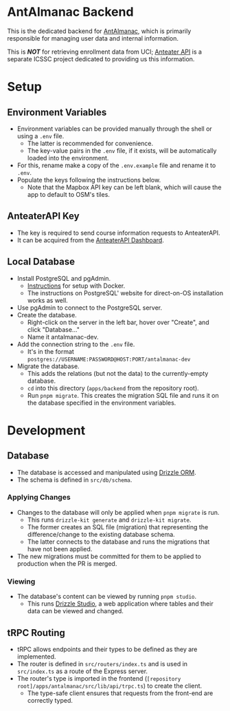 # AntAlmanac Backend

This is the dedicated backend for [AntAlmanac](https://antalmanac.com),
which is primarily responsible for managing user data and internal information.

This is **_NOT_** for retrieving enrollment data from UCI;
[Anteater API](https://docs.icssc.club/developer/anteaterapi) is a separate ICSSC project dedicated
to providing us this information.

# Setup

## Environment Variables
- Environment variables can be provided manually through the shell or using a `.env` file.
    - The latter is recommended for convenience.
    - The key-value pairs in the `.env` file, if it exists, will be automatically loaded into the environment.
- For this, rename make a copy of the `.env.example` file and rename it to `.env`.
- Populate the keys following the instructions below.
    - Note that the Mapbox API key can be left blank, which will cause the app to default to OSM's tiles.

## AnteaterAPI Key
- The key is required to send course information requests to AnteaterAPI.
- It can be acquired from the [AnteaterAPI Dashboard](https://dashboard.anteaterapi.com).

## Local Database
- Install PostgreSQL and pgAdmin.
    - [Instructions](https://medium.com/@jewelski/quickly-set-up-a-local-postgres-database-using-docker-5098052a4726) for setup with Docker.
    - The instructions on PostgreSQL' website for direct-on-OS installation works as well.
- Use pgAdmin to connect to the PostgreSQL server.
- Create the database.
    - Right-click on the server in the left bar, hover over "Create", and click "Database..."
    - Name it antalmanac-dev.
- Add the connection string to the `.env` file.
    - It's in the format `postgres://USERNAME:PASSWORD@HOST:PORT/antalmanac-dev`
- Migrate the database.
    - This adds the relations (but not the data) to the currently-empty database.
    - `cd` into this directory (`apps/backend` from the repository root).
    - Run `pnpm migrate`. This creates the migration SQL file and runs it on the database specified in the environment variables.

# Development

## Database
- The database is accessed and manipulated using [Drizzle ORM](https://orm.drizzle.team/).
- The schema is defined in `src/db/schema`.

### Applying Changes
- Changes to the database will only be applied when `pnpm migrate` is run.
    - This runs `drizzle-kit generate` and `drizzle-kit migrate`.
    - The former creates an SQL file (migration) that representing the difference/change to the existing database schema. 
    - The latter connects to the database and runs the migrations that have not been applied.
- The new migrations must be committed for them to be applied to production when the PR is merged.

### Viewing
- The database's content can be viewed by running `pnpm studio`.
    - This runs [Drizzle Studio](https://orm.drizzle.team/drizzle-studio/overview), a web application where tables and their data can be viewed and changed.

## tRPC Routing
- tRPC allows endpoints and their types to be defined as they are implemented.
- The router is defined in `src/routers/index.ts` and is used in `src/index.ts` as a route of the Express server.
- The router's type is imported in the frontend (`[repository root]/apps/antalmanac/src/lib/api/trpc.ts`) to create the client.
    - The type-safe client ensures that requests from the front-end are correctly typed.
